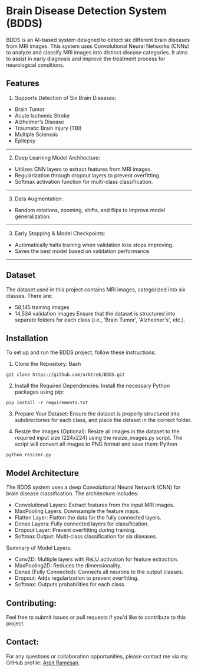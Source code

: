 # Brain Disease Detection System (BDDS)
BDDS is an AI-based system designed to detect six different brain diseases from MRI images. This system uses Convolutional Neural Networks (CNNs) to analyze and classify MRI images into distinct disease categories. It aims to assist in early diagnosis and improve the treatment process for neurological conditions.

## Features
1. Supports Detection of Six Brain Diseases:
- Brain Tumor
- Acute Ischemic Stroke
- Alzheimer’s Disease
- Traumatic Brain Injury (TBI)
- Multiple Sclerosis
- Epilepsy

---
  
2. Deep Learning Model Architecture:
- Utilizes CNN layers to extract features from MRI images.
- Regularization through dropout layers to prevent overfitting.
- Softmax activation function for multi-class classification.

---

3. Data Augmentation:
- Random rotations, zooming, shifts, and flips to improve model generalization.
 
---

3. Early Stopping & Model Checkpoints:
- Automatically halts training when validation loss stops improving.
- Saves the best model based on validation performance.

--- 

## Dataset
The dataset used in this project contains MRI images, categorized into six classes. There are:

- 58,145 training images
- 14,534 validation images
Ensure that the dataset is structured into separate folders for each class (i.e., 'Brain Tumor', 'Alzheimer's', etc.).

## Installation
To set up and run the BDDS project, follow these instructions:

1. Clone the Repository:
  Bash
``` 
git clone https://github.com/arktrek/BDDS.git
```

2. Install the Required Dependencies:
Install the necessary Python packages using pip:
```
pip install -r requirements.txt
```

3. Prepare Your Dataset:
Ensure the dataset is properly structured into subdirectories for each class, and place the dataset in the correct folder.

4. Resize the Images (Optional):
Resize all images in the dataset to the required input size (224x224) using the resize_images.py script. The script will convert all images to PNG format and save them:
Python
```
python resizer.py

```

## Model Architecture
The BDDS system uses a deep Convolutional Neural Network (CNN) for brain disease classification. The architecture includes:

- Convolutional Layers: Extract features from the input MRI images.
- MaxPooling Layers: Downsample the feature maps.
- Flatten Layer: Flatten the data for the fully connected layers.
- Dense Layers: Fully connected layers for classification.
- Dropout Layer: Prevent overfitting during training.
- Softmax Output: Multi-class classification for six diseases.

Summary of Model Layers:
- Conv2D: Multiple layers with ReLU activation for feature extraction.
- MaxPooling2D: Reduces the dimensionality.
- Dense (Fully Connected): Connects all neurons to the output classes.
- Dropout: Adds regularization to prevent overfitting.
- Softmax: Outputs probabilities for each class.

## Contributing:
Feel free to submit issues or pull requests if you'd like to contribute to this project.

## Contact: 
For any questions or collaboration opportunities, please contact me via my GitHub profile: [Arpit Ramesan](mailto:arpitramesan777@gmail.com).
